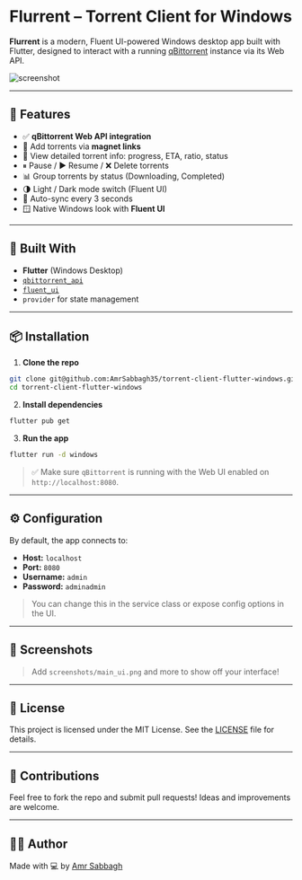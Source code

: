 # Flurrent – Torrent Client for Windows

**Flurrent** is a modern, Fluent UI-powered Windows desktop app built with Flutter, designed to interact with a running [qBittorrent](https://www.qbittorrent.org/) instance via its Web API.

![screenshot](screenshots/main_ui.png)

---

## 🚀 Features

- ✅ **qBittorrent Web API integration**
- 🎯 Add torrents via **magnet links**
- 📄 View detailed torrent info: progress, ETA, ratio, status
- ⏸ Pause / ▶️ Resume / ❌ Delete torrents
- 📊 Group torrents by status (Downloading, Completed)
- 🌗 Light / Dark mode switch (Fluent UI)
- 🔄 Auto-sync every 3 seconds
- 🪟 Native Windows look with **Fluent UI**

---

## 🧰 Built With

- **Flutter** (Windows Desktop)
- [`qbittorrent_api`](https://pub.dev/packages/qbittorrent_api)
- [`fluent_ui`](https://pub.dev/packages/fluent_ui)
- `provider` for state management

---

## 📦 Installation

1. **Clone the repo**

```bash
git clone git@github.com:AmrSabbagh35/torrent-client-flutter-windows.git
cd torrent-client-flutter-windows
```

2. **Install dependencies**

```bash
flutter pub get
```

3. **Run the app**

```bash
flutter run -d windows
```

> ✅ Make sure `qBittorrent` is running with the Web UI enabled on `http://localhost:8080`.

---

## ⚙️ Configuration

By default, the app connects to:

- **Host:** `localhost`
- **Port:** `8080`
- **Username:** `admin`
- **Password:** `adminadmin`

> You can change this in the service class or expose config options in the UI.

---

## 📸 Screenshots

> Add `screenshots/main_ui.png` and more to show off your interface!

---

## 📜 License

This project is licensed under the MIT License. See the [LICENSE](LICENSE) file for details.

---

## 🤝 Contributions

Feel free to fork the repo and submit pull requests! Ideas and improvements are welcome.

---

## 👨‍💻 Author

Made with 💻 by [Amr Sabbagh](https://github.com/AmrSabbagh35)